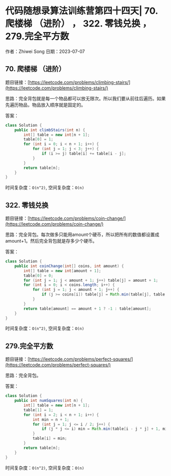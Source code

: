 # 代码随想录算法训练营第四十四天| 70. 爬楼梯 （进阶） ， 322. 零钱兑换 ，279.完全平方数
作者：Zhiwei Song 
日期：2023-07-07

## 70. 爬楼梯 （进阶）
题目链接：[https://leetcode.com/problems/climbing-stairs/](https://leetcode.com/problems/climbing-stairs/)

思路：完全背包就是每一个物品都可以放无限次。所以我们要从前往后遍历。如果先遍历物品，物品放入顺序就是固定的。

答案：

```java
class Solution {
    public int climbStairs(int n) {
        int[] table = new int[n + 1];
        table[0] = 1;
        for (int i = 0; i < n + 1; i++) {
            for (int j = 1; j < 3; j++) {
                if (i >= j) table[i] += table[i - j];
            }
        }
        return table[n];
    }
}
```

时间复杂度：``O(n^2)``, 空间复杂度：``O(n)``

## 322. 零钱兑换
题目链接：[https://leetcode.com/problems/coin-change/](https://leetcode.com/problems/coin-change/)

思路：完全背包。每次做多只能用amount个硬币，所以把所有的数值都设置成amount+1。然后完全背包就是存多少个硬币。

答案：

```java
class Solution {
    public int coinChange(int[] coins, int amount) {
        int[] table = new int[amount + 1];
        table[0] = 0;
        for (int j = 1; j < amount + 1; j++) table[j] = amount + 1;
        for (int i = 0; i < coins.length; i++) {
            for (int j = 1; j < amount + 1; j++) {
                if (j >= coins[i]) table[j] = Math.min(table[j], table[j - coins[i]] + 1);
            }
        }
        return table[amount] == amount + 1 ? -1 : table[amount];
    }
}
```

时间复杂度：``O(n^2)``, 空间复杂度：``O(n)``

## 279.完全平方数
题目链接：[https://leetcode.com/problems/perfect-squares/](https://leetcode.com/problems/perfect-squares/)

思路：完全背包。

答案：

```java
class Solution {
    public int numSquares(int n) {
        int[] table = new int[n + 1];
        table[1] = 1;
        for (int i = 2; i < n + 1; i++) {
            int min = n + 1;
            for (int j = 1; j <= i / 2; j++) {
                if (j * j <= i) min = Math.min(table[i - j * j] + 1, min);
            }
            table[i] = min;
        }
        return table[n];
    }
}
```

时间复杂度：``O(n^2)``, 空间复杂度：``O(n)``
